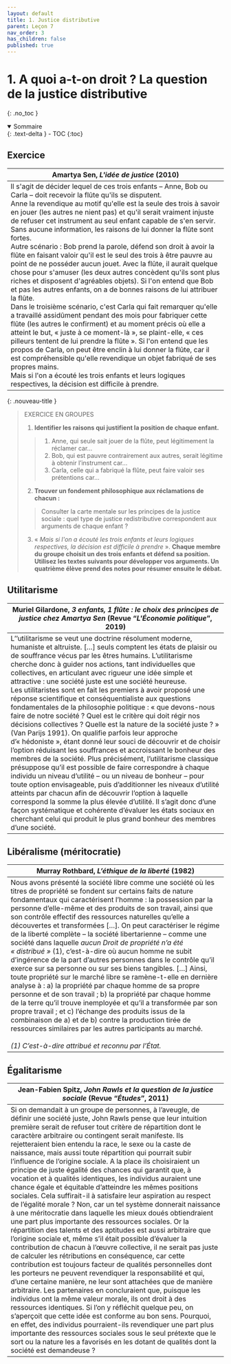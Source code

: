 ```yaml
---
layout: default
title: 1. Justice distributive
parent: Leçon 7
nav_order: 3
has_children: false
published: true
---
```

# 1. A quoi a-t-on droit ? La question de la justice distributive
{: .no_toc }

<details open markdown="block">
  <summary>
    Sommaire
  </summary>
  {: .text-delta }
- TOC
{:toc}
</details>

## Exercice


| Amartya Sen, *L'idée de justice* (2010)      |
| ------------------------------------- |
| Il s'agit de décider lequel de ces trois enfants – Anne, Bob ou Carla – doit recevoir la flûte qu'ils se disputent. <br>Anne la revendique au motif qu'elle est la seule des trois à savoir en jouer (les autres ne nient pas) et qu'il serait vraiment injuste de refuser cet instrument au seul enfant capable de s'en servir. Sans aucune information, les raisons de lui donner la flûte sont fortes.  <br>Autre scénario : Bob prend la parole, défend son droit à avoir la flûte en faisant valoir qu'il est le seul des trois à être pauvre au point de ne posséder aucun jouet. Avec la flûte, il aurait quelque chose pour s'amuser (les deux autres concèdent qu'ils sont plus riches et disposent d'agréables objets). Si l'on entend que Bob et pas les autres enfants, on a de bonnes raisons de lui attribuer la flûte. <br>Dans le troisième scénario, c'est Carla qui fait remarquer qu'elle a travaillé assidûment pendant des mois pour fabriquer cette flûte (les autres le confirment) et au moment précis où elle a atteint le but, « juste à ce moment-là », se plaint-elle, « ces pilleurs tentent de lui prendre la flûte ». Si l'on entend que les propos de Carla, on peut être enclin à lui donner la flûte, car il est compréhensible qu'elle revendique un objet fabriqué de ses propres mains. <br>Mais si l'on a écouté les trois enfants et leurs logiques respectives, la décision est difficile à prendre. |

{: .nouveau-title }
> EXERCICE EN GROUPES
>
>1. **Identifier les raisons qui justifient la position de chaque enfant.** 
>>   1. Anne, qui seule sait jouer de la flûte, peut légitimement la réclamer car…
>>   2. Bob, qui est pauvre contrairement aux autres, serait légitime à obtenir l’instrument car…
>>   3. Carla, celle qui a fabriqué la flûte, peut faire valoir ses prétentions car…
>2. **Trouver un fondement philosophique aux réclamations de chacun :**
>>   Consulter la carte mentale sur les principes de la justice sociale : quel type de justice redistributive correspondent aux arguments de chaque enfant ?
>3. « *Mais si l'on a écouté les trois enfants et leurs logiques respectives, la décision est difficile à prendre* ». **Chaque membre du groupe choisit un des trois enfants et défend sa position. Utilisez les textes suivants pour développer vos arguments. Un quatrième élève prend des notes pour résumer ensuite le débat.**


## Utilitarisme

| Muriel Gilardone, *3 enfants, 1 flûte : le choix des principes de justice chez Amartya Sen* (Revue “_L'Économie politique_”, 2019)            |
| ----------------------------------------- |
| L’’utilitarisme se veut une doctrine résolument moderne, humaniste et altruiste. […] seuls comptent les états de plaisir ou de souffrance vécus par les êtres humains. L’utilitarisme cherche donc à guider nos actions, tant individuelles que collectives, en articulant avec rigueur une idée simple et attractive : une société juste est une société heureuse. <br>Les utilitaristes sont en fait les premiers à avoir proposé une réponse scientifique et conséquentialiste aux questions fondamentales de la philosophie politique : « que devons-nous faire de notre société ? Quel est le critère qui doit régir nos décisions collectives ? Quelle est la nature de la société juste ? » (Van Parijs 1991). On qualifie parfois leur approche d’« hédoniste », étant donné leur souci de découvrir et de choisir l’option réduisant les souffrances et accroissant le bonheur des membres de la société. Plus précisément, l’utilitarisme classique présuppose qu’il est possible de faire correspondre à chaque individu un niveau d’utilité – ou un niveau de bonheur – pour toute option envisageable, puis d’additionner les niveaux d’utilité atteints par chacun afin de découvrir l’option à laquelle correspond la somme la plus élevée d’utilité. Il s’agit donc d’une façon systématique et cohérente d’évaluer les états sociaux en cherchant celui qui produit le plus grand bonheur des membres d’une société. |

## Libéralisme (méritocratie)

| Murray Rothbard, *L’éthique de la liberté* (1982)      |
| ------------------------------------------------ |
| Nous avons présenté la société libre comme une société où les titres de propriété se fondent sur certains faits de nature fondamentaux qui caractérisent l’homme : la possession par la personne d’elle-même et des produits de son travail, ainsi que son contrôle effectif des ressources naturelles qu’elle a découvertes et transformées […]. On peut caractériser le régime de la liberté complète – la société libertarienne – comme une société dans laquelle _aucun Droit de propriété n’a été « distribué »_ (1), c’est-à-dire où aucun homme ne subit d’ingérence de la part d’autres personnes dans le contrôle qu’il exerce sur sa personne ou sur ses biens tangibles. […] Ainsi, toute propriété sur le marché libre se ramène-t-elle en dernière analyse à : a) la propriété par chaque homme de sa propre personne et de son travail ; b) la propriété par chaque homme de la terre qu’il trouve inemployée et qu’il a transformée par son propre travail ; et c) l’échange des produits issus de la combinaison de a) et de b) contre la production tirée de ressources similaires par les autres participants au marché.<br><br>*\(1) C’est-à-dire attribué et reconnu par l’État.* |

## Égalitarisme

| Jean-Fabien Spitz, *John Rawls et la question de la justice sociale* (Revue “_Études_”, 2011)       |
| ------------------------------------------------------- |
| Si on demandait à un groupe de personnes, à l’aveugle, de définir une société juste, John Rawls pense que leur intuition première serait de refuser tout critère de répartition dont le caractère arbitraire ou contingent serait manifeste. Ils rejetteraient bien entendu la race, le sexe ou la caste de naissance, mais aussi toute répartition qui pourrait subir l’influence de l’origine sociale. A la place ils choisiraient un principe de juste égalité des chances qui garantit que, à vocation et à qualités identiques, les individus auraient une chance égale et équitable d’atteindre les mêmes positions sociales. Cela suffirait-il à satisfaire leur aspiration au respect de l’égalité morale ? Non, car un tel système donnerait naissance à une méritocratie dans laquelle les mieux doués obtiendraient une part plus importante des ressources sociales. Or la répartition des talents et des aptitudes est aussi arbitraire que l’origine sociale et, même s’il était possible d’évaluer la contribution de chacun à l’œuvre collective, il ne serait pas juste de calculer les rétributions en conséquence, car cette contribution est toujours facteur de qualités personnelles dont les porteurs ne peuvent revendiquer la responsabilité et qui, d’une certaine manière, ne leur sont attachées que de manière arbitraire. Les partenaires en concluraient que, puisque les individus ont la même valeur morale, ils ont droit à des ressources identiques. Si l’on y réfléchit quelque peu, on s’aperçoit que cette idée est conforme au bon sens. Pourquoi, en effet, des individus pourraient-ils revendiquer une part plus importante des ressources sociales sous le seul prétexte que le sort ou la nature les a favorisés en les dotant de qualités dont la société est demandeuse ? |





